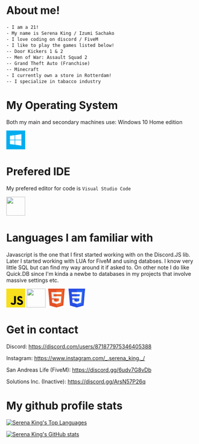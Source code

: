 <!-- Main About Me -->
# About me!
```
- I am a 21! 
- My name is Serena King / Izumi Sachako
- I love coding on discord / FiveM
- I like to play the games listed below!
-- Door Kickers 1 & 2
-- Men of War: Assault Squad 2
-- Grand Theft Auto (Franchise)
-- Minecraft
- I currently own a store in Rotterdam!
-- I specialize in tabacco industry
```
<!-- Main About Me -->

<!-- Last Gaming Videos -->
<!-- # Latest Video's -->
<!-- Last Gaming Videos -->

<!-- Languages / Tools -->
# My Operating System
Both my main and secondary machines use:
Windows 10 Home edition

<img src="https://github.com/edent/SuperTinyIcons/blob/master/images/svg/windows.svg" width=50 height=50>

# Prefered IDE
My prefered editor for code is `Visual Studio Code`

<img src="https://upload.wikimedia.org/wikipedia/commons/9/9a/Visual_Studio_Code_1.35_icon.svg" width=50 height=50>

# Languages I am familiar with

Javascript is the one that I first started working with on the Discord.JS lib. Later I started working with LUA for FiveM and using databses. I know very little SQL but can find my way around it if asked to. On other note I do like Quick.DB since I'm kinda a newbe to databases in my projects that involve massive settings etc.

<img src="https://github.com/edent/SuperTinyIcons/blob/master/images/svg/javascript.svg" width=50 height=50> <img src="https://upload.wikimedia.org/wikipedia/commons/c/cf/Lua-Logo.svg" width=50 height=50> <img src="https://github.com/edent/SuperTinyIcons/blob/master/images/svg/html5.svg" width=50 height=50> <img src="https://github.com/edent/SuperTinyIcons/blob/master/images/svg/css3.svg" width=50 height=50>
<!-- Languages / Tools -->

<!-- Contact Me -->
# Get in contact
Discord: https://discord.com/users/871877975346405388

Instagram: https://www.instagram.com/_.serena_king._/



San Andreas Life (FiveM): https://discord.gg/6udv7G8vDb

Solutions Inc. (Inactive): https://discord.gg/ArsN57P26q

<!-- Contact Me -->

<!-- Latest Stats -->
# My github profile stats
[![Serena King's Top Languages](https://github-readme-stats.vercel.app/api/top-langs/?username=SerenaKing&layout=compact&theme=github_dark)](https://github.com/anuraghazra/github-readme-stats)

[![Serena King's GitHub stats](https://github-readme-stats.vercel.app/api?username=SerenaKing&theme=github_dark)](https://github.com/anuraghazra/github-readme-stats)
